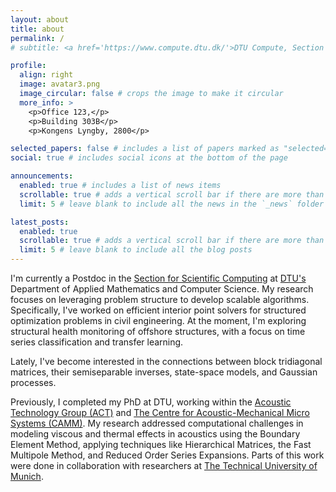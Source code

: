 ```yaml
---
layout: about
title: about
permalink: /
# subtitle: <a href='https://www.compute.dtu.dk/'>DTU Compute, Section for Scientific Computing</a>. mpasc

profile:
  align: right
  image: avatar3.png
  image_circular: false # crops the image to make it circular
  more_info: >
    <p>Office 123,</p>
    <p>Building 303B</p>
    <p>Kongens Lyngby, 2800</p>

selected_papers: false # includes a list of papers marked as "selected={true}"
social: true # includes social icons at the bottom of the page

announcements:
  enabled: true # includes a list of news items
  scrollable: true # adds a vertical scroll bar if there are more than 3 news items
  limit: 5 # leave blank to include all the news in the `_news` folder

latest_posts:
  enabled: true
  scrollable: true # adds a vertical scroll bar if there are more than 3 new posts items
  limit: 5 # leave blank to include all the blog posts
---
```


<!-- I'm currently a PostDoc in the [Section for Scientific Computing](https://www.compute.dtu.dk/sections/scicom) in the Department of Applied Mathematics and Computer Science at [The Technical University of Denmark](https://orbit.dtu.dk/en/persons/mikkel-paltorp-schmitt). My research focuses on leveraging problem structure to develop scalable algorithms. In particular, I have worked on implementing efficient interior point solvers utilizing the underlying problem structure for certain optimization problems found in civil engineering. Currently, I am working on problems dealing with structural health monitoring of offshore structures (time series classification and transfer learning). Furthermore, I have lately been interested in the intersection of block tridiagonal matrices, semiseparable matrices (the inverse of block tridiagonal matrices), state-space models, and Gaussian processes.

Previously I was a PhD student sitting in the [Acoustic Technology Group (ACT)](https://electro.dtu.dk/research/research-areas/electro-technology/acoustic-technology) as well as [The Centre for Acoustic-Mechanical Micro Systems (CAMM)](https://www.camm.elektro.dtu.dk) at The Technical University of Denmark. Here I solved problems regarding the computational challenges of modelling viscous and thermal effects in acoustics using the Boundary Element Method. To do so I applied techniques such as Hierarchical Matrices, The Fast Multipole Method, and Reduced Order Series Expansions. Parts of the project was carried out together with researchers at [The Technical University of Munich](https://www.epc.ed.tum.de/en/vib/home/).
 -->

I'm currently a Postdoc in the [Section for Scientific Computing](https://www.compute.dtu.dk/sections/scicom) at [DTU's](https://orbit.dtu.dk/en/persons/mikkel-paltorp-schmitt) Department of Applied Mathematics and Computer Science. My research focuses on leveraging problem structure to develop scalable algorithms. Specifically, I've worked on efficient interior point solvers for structured optimization problems in civil engineering. At the moment, I'm exploring structural health monitoring of offshore structures, with a focus on time series classification and transfer learning.

Lately, I've become interested in the connections between block tridiagonal matrices, their semiseparable inverses, state-space models, and Gaussian processes.

Previously, I completed my PhD at DTU, working within the [Acoustic Technology Group (ACT)](https://electro.dtu.dk/research/research-areas/electro-technology/acoustic-technology) and [The Centre for Acoustic-Mechanical Micro Systems (CAMM)](https://www.camm.elektro.dtu.dk). My research addressed computational challenges in modeling viscous and thermal effects in acoustics using the Boundary Element Method, applying techniques like Hierarchical Matrices, the Fast Multipole Method, and Reduced Order Series Expansions. Parts of this work were done in collaboration with researchers at [The Technical University of Munich](https://www.epc.ed.tum.de/en/vib/home/).